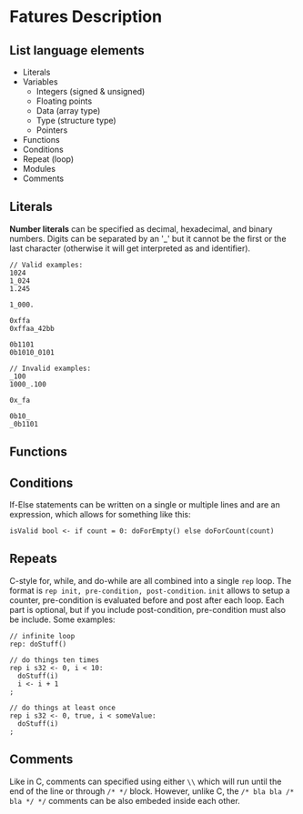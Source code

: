 # Fatures Description

## List language elements
- Literals
- Variables
  - Integers (signed & unsigned)
  - Floating points
  - Data (array type)
  - Type (structure type)
  - Pointers
- Functions
- Conditions
- Repeat (loop)
- Modules
- Comments

## Literals
**Number literals** can be specified as decimal, hexadecimal, and binary numbers. Digits can be separated by an '_' but it cannot be the first or the last character (otherwise it will get interpreted as and identifier).

```
// Valid examples:
1024
1_024
1.245

1_000.

0xffa
0xffaa_42bb

0b1101
0b1010_0101

// Invalid examples:
_100
1000_.100

0x_fa

0b10_
_0b1101
```

## Functions

## Conditions
If-Else statements can be written on a single or multiple lines and are an expression, which allows for something like this:
```
isValid bool <- if count = 0: doForEmpty() else doForCount(count)
```

## Repeats
C-style for, while, and do-while are all combined into a single `rep` loop. The format is `rep init, pre-condition, post-condition`. `init` allows to setup a counter, pre-condition is evaluated before and post after each loop. Each part is optional, but if you include post-condition, pre-condition must also be include. Some examples:
```
// infinite loop
rep: doStuff()

// do things ten times
rep i s32 <- 0, i < 10:
  doStuff(i)
  i <- i + 1
;

// do things at least once
rep i s32 <- 0, true, i < someValue:
  doStuff(i)
;
```

## Comments
Like in C, comments can specified using either `\\` which will run until the end of the line or through `/* */` block. However, unlike C, the `/* bla bla /* bla */ */` comments can be also embeded inside each other.
